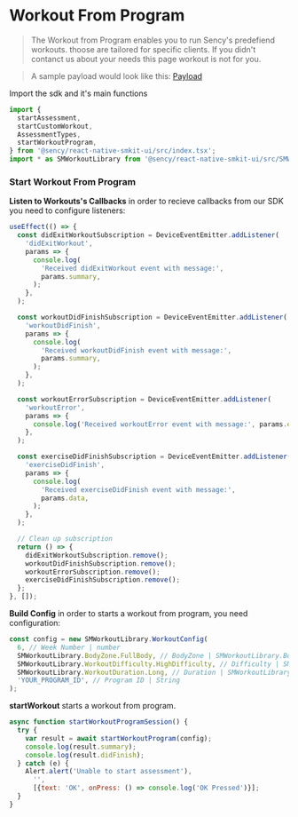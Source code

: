 # Workout From Program

> The Workout from Program enables you to run Sency's predefiend workouts. thoose are tailored for specific clients. If you didn't contanct us about your needs this page workout is not for you.

> A sample payload would look like this: [Payload](https://github.com/sency-ai/smkit-ui-react-native-demo/blob/main/Resources/program_summary_payload.json)

Import the sdk and it's main functions

```js
import {
  startAssessment,
  startCustomWorkout,
  AssessmentTypes,
  startWorkoutProgram,
} from '@sency/react-native-smkit-ui/src/index.tsx';
import * as SMWorkoutLibrary from '@sency/react-native-smkit-ui/src/SMWorkout.tsx';
```

### Start Workout From Program

**Listen to Workouts's Callbacks** in order to recieve callbacks from our SDK you need to configure listeners:

```js
useEffect(() => {
  const didExitWorkoutSubscription = DeviceEventEmitter.addListener(
    'didExitWorkout',
    params => {
      console.log(
        'Received didExitWorkout event with message:',
        params.summary,
      );
    },
  );

  const workoutDidFinishSubscription = DeviceEventEmitter.addListener(
    'workoutDidFinish',
    params => {
      console.log(
        'Received workoutDidFinish event with message:',
        params.summary,
      );
    },
  );

  const workoutErrorSubscription = DeviceEventEmitter.addListener(
    'workoutError',
    params => {
      console.log('Received workoutError event with message:', params.error);
    },
  );

  const exerciseDidFinishSubscription = DeviceEventEmitter.addListener(
    'exerciseDidFinish',
    params => {
      console.log(
        'Received exerciseDidFinish event with message:',
        params.data,
      );
    },
  );

  // Clean up subscription
  return () => {
    didExitWorkoutSubscription.remove();
    workoutDidFinishSubscription.remove();
    workoutErrorSubscription.remove();
    exerciseDidFinishSubscription.remove();
  };
}, []);
```

**Build Config** in order to starts a workout from program, you need configuration:

```js
const config = new SMWorkoutLibrary.WorkoutConfig(
  6, // Week Number | number
  SMWorkoutLibrary.BodyZone.FullBody, // BodyZone | SMWorkoutLibrary.BodyZone
  SMWorkoutLibrary.WorkoutDifficulty.HighDifficulty, // Difficulty | SMWorkoutLibrary.WorkoutDifficulty
  SMWorkoutLibrary.WorkoutDuration.Long, // Duration | SMWorkoutLibrary.WorkoutDuration
  'YOUR_PROGRAM_ID', // Program ID | String
);
```

**startWorkout** starts a workout from program.

```js
async function startWorkoutProgramSession() {
  try {
    var result = await startWorkoutProgram(config);
    console.log(result.summary);
    console.log(result.didFinish);
  } catch (e) {
    Alert.alert('Unable to start assessment'),
      '',
      [{text: 'OK', onPress: () => console.log('OK Pressed')}];
  }
}
```

